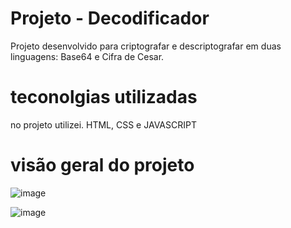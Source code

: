 # Projeto - Decodificador
Projeto desenvolvido para criptografar e descriptografar em duas linguagens: Base64 e Cifra de Cesar.

# teconolgias utilizadas 
no projeto utilizei. HTML, CSS e JAVASCRIPT

# visão geral do projeto
![image](https://user-images.githubusercontent.com/114154174/200689559-c3858c2c-7292-4edc-bd5b-d06063cf0206.png)


![image](https://user-images.githubusercontent.com/114154174/200689477-31561a0b-7206-4195-861f-99b5737b0f7b.png)

